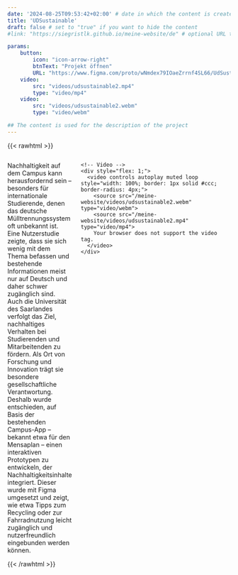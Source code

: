 ```yaml
---
date: '2024-08-25T09:53:42+02:00' # date in which the content is created - defaults to "today"
title: 'UDSustainable'
draft: false # set to "true" if you want to hide the content 
#link: "https://siegristlk.github.io/meine-website/de" # optional URL to link the logo to

params:
    button:
        icon: "icon-arrow-right"
        btnText: "Projekt öffnen"
        URL: "https://www.figma.com/proto/wNmdex79IOaeZrrnf4SL66/UdSustainable?node-id=416-5855&starting-point-node-id=416%3A5855&mode=design&t=Dp8N2UczhaenCqGT-1"
    video:
        src: "videos/udsustainable2.mp4"
        type: "video/mp4"
    video:
        src: "videos/udsustainable2.webm"
        type: "video/webm"

## The content is used for the description of the project
---
```

{{< rawhtml >}}
<div style="max-width: 100%; width: 100%;">
  <div style="display: flex; align-items: flex-start; gap: 20px;">
    <!-- Text -->
    <div style="flex: 2;">
      <p>Nachhaltigkeit auf dem Campus kann herausfordernd sein – besonders für internationale Studierende, denen das deutsche Mülltrennungssystem oft unbekannt ist. Eine Nutzerstudie zeigte, dass sie sich wenig mit dem Thema befassen und bestehende Informationen meist nur auf Deutsch und daher schwer zugänglich sind.
      Auch die Universität des Saarlandes verfolgt das Ziel, nachhaltiges Verhalten bei Studierenden und Mitarbeitenden zu fördern. Als Ort von Forschung und Innovation trägt sie besondere gesellschaftliche Verantwortung. 
      Deshalb wurde entschieden, auf Basis der bestehenden Campus-App – bekannt etwa für den Mensaplan – einen interaktiven Prototypen zu entwickeln, der Nachhaltigkeitsinhalte integriert. Dieser wurde mit Figma umgesetzt und zeigt, wie etwa Tipps zum Recycling oder zur Fahrradnutzung leicht zugänglich und nutzerfreundlich eingebunden werden können.
      </p>
    </div>

    <!-- Video -->
    <div style="flex: 1;">
      <video controls autoplay muted loop style="width: 100%; border: 1px solid #ccc; border-radius: 4px;">
        <source src="/meine-website/videos/udsustainable2.webm" type="video/webm">
        <source src="/meine-website/videos/udsustainable2.mp4" type="video/mp4">
        Your browser does not support the video tag.
      </video>
    </div>
  </div>
</div>
{{< /rawhtml >}}

